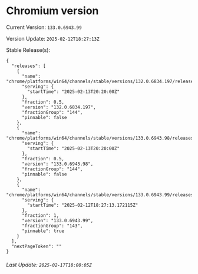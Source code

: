 # Chromium version

Current Version: `133.0.6943.99`

Version Update: `2025-02-12T18:27:13Z`

Stable Release(s):
```
{
  "releases": [
    {
      "name": "chrome/platforms/win64/channels/stable/versions/132.0.6834.197/releases/1739478000",
      "serving": {
        "startTime": "2025-02-13T20:20:00Z"
      },
      "fraction": 0.5,
      "version": "132.0.6834.197",
      "fractionGroup": "144",
      "pinnable": false
    },
    {
      "name": "chrome/platforms/win64/channels/stable/versions/133.0.6943.98/releases/1739478000",
      "serving": {
        "startTime": "2025-02-13T20:20:00Z"
      },
      "fraction": 0.5,
      "version": "133.0.6943.98",
      "fractionGroup": "144",
      "pinnable": false
    },
    {
      "name": "chrome/platforms/win64/channels/stable/versions/133.0.6943.99/releases/1739384833",
      "serving": {
        "startTime": "2025-02-12T18:27:13.172115Z"
      },
      "fraction": 1,
      "version": "133.0.6943.99",
      "fractionGroup": "143",
      "pinnable": true
    }
  ],
  "nextPageToken": ""
}
```

###### Last Update: `2025-02-17T18:00:05Z`
        